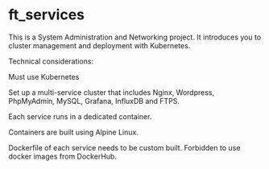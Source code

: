 # ft_services

This is a System Administration and Networking project. It introduces you to cluster management and deployment with Kubernetes.

Technical considerations:

Must use Kubernetes

Set up a multi-service cluster that includes Nginx, Wordpress, PhpMyAdmin, MySQL, Grafana, InfluxDB and FTPS.

Each service runs in a dedicated container.

Containers are built using Alpine Linux.

Dockerfile of each service needs to be custom built. Forbidden to use docker images from DockerHub.
